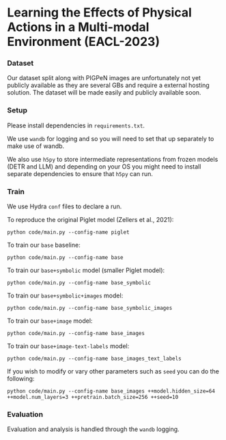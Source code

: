 # Learning the Effects of Physical Actions in a Multi-modal Environment (EACL-2023)

### Dataset

Our dataset split along with PIGPeN images are unfortunately not yet publicly available as they are several GBs and require a external hosting solution.
The dataset will be made easily and publicly available soon.

### Setup

Please install dependencies in `requirements.txt`.

We use `wandb` for logging and so you will need to set that up separately to make use of wandb.

We also use `h5py` to store intermediate representations from frozen models (DETR and LLM) and depending on your OS you might need to install separate dependencies to ensure that `h5py` can run.

### Train

We use Hydra `conf` files to declare a run.

To reproduce the original Piglet model (Zellers et al., 2021):

`python code/main.py --config-name piglet`

To train our `base` baseline:

`python code/main.py --config-name base`

To train our `base+symbolic` model (smaller Piglet model):

`python code/main.py --config-name base_symbolic`

To train our `base+symbolic+images` model:

`python code/main.py --config-name base_symbolic_images`

To train our `base+image` model:

`python code/main.py --config-name base_images`

To train our `base+image-text-labels` model:

`python code/main.py --config-name base_images_text_labels`

If you wish to modify or vary other parameters such as `seed` you can do the following:

`python code/main.py --config-name base_images ++model.hidden_size=64 ++model.num_layers=3 ++pretrain.batch_size=256 ++seed=10`

### Evaluation

Evaluation and analysis is handled through the `wandb` logging.
